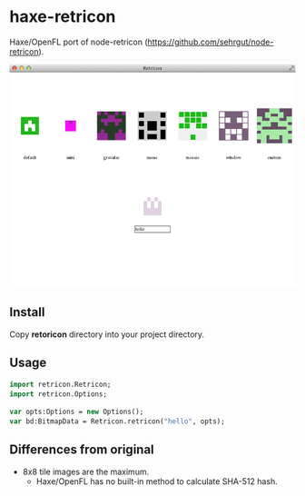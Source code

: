 # haxe-retricon
Haxe/OpenFL port of node-retricon (https://github.com/sehrgut/node-retricon).

![alt text](https://github.com/nekonomics/haxe-retricon/blob/master/Doc/retricon.png)

## Install

Copy **retoricon** directory into your project directory.

## Usage

``` haxe
import retricon.Retricon;
import retricon.Options;
```

``` haxe
var opts:Options = new Options();
var bd:BitmapData = Retricon.retricon("hello", opts);
```

## Differences from original

* 8x8 tile images are the maximum.
  * Haxe/OpenFL has no built-in method to calculate SHA-512 hash.
